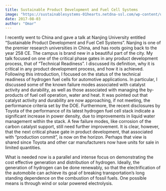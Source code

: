 ```yaml
---
title: Sustainable Product Development and Fuel Cell Systems
image: "https://sustainablesystems-01hearts.netdna-ssl.com/wp-content/uploads/2016/05/Fuel_Cell_Systems_Sustainable_Product_Development_Nanjing_University_of_Science_and_Technology.png"
date: 2017-08-03
author: "Omar"
---
```


I recently went to China and gave a talk at Nanjing University entitled “Sustainable Product Development and Fuel Cell Systems”.  Nanjing is one of the premier research universities in China, and has roots going back to the year 258 CE.  The campus is brand new in a beautiful part of the city.
My talk focused on one of the critical phase gates in any product development process, that of “Technical Readiness”.  I discussed its definition, why it is critical in any product development process, and how it is achieved.  Following this introduction, I focused on the status of the technical readiness of hydrogen fuel cells for automotive applications.  In particular, I discussed some of the known failure modes associated with catalyst activity and durability, as well as those associated with managing the by-products of fuel cell operation, water and heat.  It was pointed out that catalyst activity and durability are now approaching, if not meeting, the performance criteria set by the DOE.  Furthermore, the recent disclosures by Toyota of the performance of its latest hydrogen fuel cell stack indicate a significant increase in power density, due to improvements in liquid water management within the stack. A few failure modes, like corrosion of the carbon catalyst support, still need further improvement.  It is clear, however, that the next critical phase gate in product development, that associated with “production commit”, is now on the horizon.  Perhaps that view is shared since Toyota and other car manufacturers now have units for sale in limited quantities.

What is needed now is a parallel and intense focus on demonstrating the cost effective generation and distribution of hydrogen.  Ideally, the generation of hydrogen can be done renewably, so that the electrification of the automobile can achieve its goal of breaking transportation’s long standing dependence on the combustion of fossil fuels.  One possible means is through wind or solar powered electrolysis.